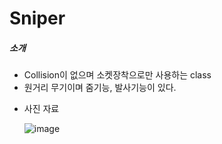 # Sniper

##### 소개
  - Collision이 없으며 소켓장착으로만 사용하는 class
  - 원거리 무기이며 줌기능, 발사기능이 있다.

* 사진 자료

  ![image](https://github.com/HanYooTae/Unreal-Game-Project1/assets/123162344/29639861-e6f4-40fa-9230-01927be6d60c)

